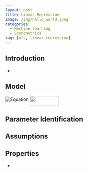 ```yaml
---
layout: post
title: Linear Regression
image: /img/hello_world.jpeg
categories:
  - Machine learning
  - Econometrics
tag: [ols, linear_regression]
---
```

## Introduction
-
## Model
![Equation](http://mathurl.com/y7de5u95.png)
<img src="/_posts/tex/8e0167be08ceae4229762fbf63763778.svg?invert_in_darkmode&sanitize=true" align=middle width=93.2953065pt height=32.16441360000002pt/>
## Parameter Identification

## Assumptions

## Properties
-
